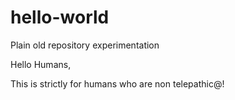 # hello-world
Plain old repository experimentation 

Hello Humans,

This is strictly for humans who are non telepathic@!
